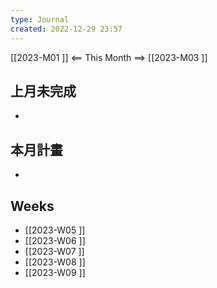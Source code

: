 ```yaml
---
type: Journal
created: 2022-12-29 23:57
---
```

[[2023-M01 ]] <== This Month ==> [[2023-M03 ]]

## 上月未完成
- 

## 本月計畫
- 

## Weeks
- [[2023-W05 ]]
- [[2023-W06 ]]
- [[2023-W07 ]]
- [[2023-W08 ]]
- [[2023-W09 ]]

